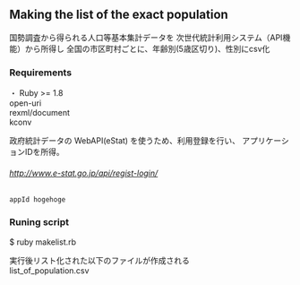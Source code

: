 ## Making the list of the exact population

国勢調査から得られる人口等基本集計データを
次世代統計利用システム（API機能）から所得し
全国の市区町村ごとに、年齢別(5歳区切り)、性別にcsv化

### Requirements  
・ Ruby >= 1.8  
   open-uri  
   rexml/document  
   kconv  

政府統計データの WebAPI(eStat) を使うため、利用登録を行い、
アプリケーションIDを所得。  
###### http://www.e-stat.go.jp/api/regist-login/

```
appId hogehoge
```


### Runing script
$ ruby makelist.rb

実行後リスト化された以下のファイルが作成される  
list_of_population.csv

